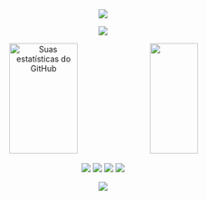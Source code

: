 <div align="center">
    <img src="https://capsule-render.vercel.app/api?type=waving&color=161b22" />
</div>

<p align="center">
  <a href="https://discord.com/users/539913003286528001">
    <img src="https://lanyard-profile-readme.vercel.app/api/539913003286528001?theme=dark&bg=0d1117&animated=true&hideDiscrim=true&borderRadius=30px&idleMessage=ROOT" />
  </a>
</p>

<div align="center">
  <img width="49%" height="195px" src="https://github-readme-stats-sigma-five.vercel.app/api?username=lucaskvy&show_icons=true&count_private=true&hide_border=true&title_color=ecf2f8&icon_color=0d1117&text_color=FFFFFF&bg_color=0d1117" alt="Suas estatísticas do GitHub" /> 
  <img width="41%" height="195px" src="https://github-readme-stats-sigma-five.vercel.app/api/top-langs/?username=lucaskvy&layout=compact&hide_border=true&title_color=ecf2f8&text_color=FFFFFF&bg_color=0d1117" />
</div>

<p align="center">
  <a href="https://steamcommunity.com/profiles/76561198878402607/"><img src="https://img.shields.io/badge/Steam-0d1117?style=for-the-badge&logo=steam&logoColor=white" /></a>
  <a href="URL_DO_SEU_PERFIL_NO_TELEGRAM"><img src="https://img.shields.io/badge/Telegram-0d1117?style=for-the-badge&logo=telegram&logoColor=white" /></a>
  <a href="https://github.com/lucaskvy/"><img src="https://img.shields.io/badge/Github-0d1117?style=for-the-badge&logo=github&logoColor=white" /></a>
  <a href="https://discord.com/users/539913003286528001"><img src="https://img.shields.io/badge/Discord-0d1117?style=for-the-badge&logo=discord&logoColor=white" /></a>
</p>

<div align="center">
    <img src="https://capsule-render.vercel.app/api?type=waving&color=161b22&height=120&section=footer"/>
</div>
